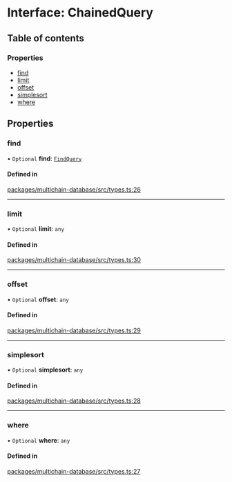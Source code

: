 # Interface: ChainedQuery

## Table of contents

### Properties

- [find](ChainedQuery.md#find)
- [limit](ChainedQuery.md#limit)
- [offset](ChainedQuery.md#offset)
- [simplesort](ChainedQuery.md#simplesort)
- [where](ChainedQuery.md#where)

## Properties

### <a id="find" name="find"></a> find

• `Optional` **find**: [`FindQuery`](FindQuery.md)

#### Defined in

[packages/multichain-database/src/types.ts:26](https://github.com/web3-systems/multichain-in-memory-database/blob/625f1cd/src/types.ts#L26)

___

### <a id="limit" name="limit"></a> limit

• `Optional` **limit**: `any`

#### Defined in

[packages/multichain-database/src/types.ts:30](https://github.com/web3-systems/multichain-in-memory-database/blob/625f1cd/src/types.ts#L30)

___

### <a id="offset" name="offset"></a> offset

• `Optional` **offset**: `any`

#### Defined in

[packages/multichain-database/src/types.ts:29](https://github.com/web3-systems/multichain-in-memory-database/blob/625f1cd/src/types.ts#L29)

___

### <a id="simplesort" name="simplesort"></a> simplesort

• `Optional` **simplesort**: `any`

#### Defined in

[packages/multichain-database/src/types.ts:28](https://github.com/web3-systems/multichain-in-memory-database/blob/625f1cd/src/types.ts#L28)

___

### <a id="where" name="where"></a> where

• `Optional` **where**: `any`

#### Defined in

[packages/multichain-database/src/types.ts:27](https://github.com/web3-systems/multichain-in-memory-database/blob/625f1cd/src/types.ts#L27)
